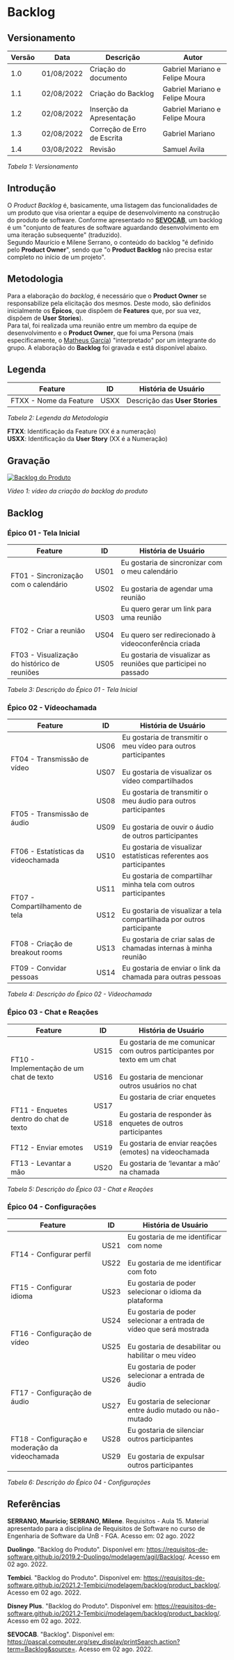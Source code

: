 # Backlog

## Versionamento

| Versão |    Data    | Descrição                   | Autor                          |
| ------ | :--------: | --------------------------- | ------------------------------ |
| 1.0    | 01/08/2022 | Criação do documento        | Gabriel Mariano e Felipe Moura |
| 1.1    | 02/08/2022 | Criação do Backlog          | Gabriel Mariano e Felipe Moura |
| 1.2    | 02/08/2022 | Inserção da Apresentação    | Gabriel Mariano e Felipe Moura |
| 1.3    | 02/08/2022 | Correção de Erro de Escrita | Gabriel Mariano                |
| 1.4    | 03/08/2022 | Revisão                     | Samuel Avila                   |

_Tabela 1: Versionamento_

## Introdução

O _Product Backlog_ é, basicamente, uma listagem das funcionalidades de um produto que visa orientar a equipe de desenvolvimento na construção do produto de software. Conforme apresentado no [**SEVOCAB**](https://pascal.computer.org/sev_display/printSearch.action?term=Backlog&source=), um backlog é um "conjunto de features de software aguardando desenvolvimento em uma iteração subsequente" (traduzido). </br>
Segundo Maurício e Milene Serrano, o conteúdo do backlog "é definido pelo **Product Owner**", sendo que "o **Product Backlog** não precisa estar completo no início de um projeto".

## Metodologia

Para a elaboração do _backlog_, é necessário que o **Product Owner** se responsabilize pela elicitação dos mesmos. Deste modo, são definidos inicialmente os **Épicos**, que dispõem de **Features** que, por sua vez, dispõem de **User Stories**). </br>
Para tal, foi realizada uma reunião entre um membro da equipe de desenvolvimento e o **Product Owner**, que foi uma Persona (mais especificamente, o [Matheus García](../../elicitacao/personas.md)) "interpretado" por um integrante do grupo. A elaboração do **Backlog** foi gravada e está disponível abaixo.

## Legenda

| Feature                | ID   | História de Usuário            |
| ---------------------- | ---- | ------------------------------ |
| FTXX - Nome da Feature | USXX | Descrição das **User Stories** |

_Tabela 2: Legenda da Metodologia_

**FTXX**: Identificação da Feature (XX é a numeração) </br>
**USXX**: Identificação da **User Story** (XX é a Numeração) </br>

## Gravação

[![Backlog do Produto](https://img.youtube.com/vi/8NG44Wr2OZs/0.jpg)](https://www.youtube.com/watch?v=8NG44Wr2OZs)

_Vídeo 1: vídeo da criação do backlog do produto_

## Backlog

### Épico 01 - Tela Inicial

| Feature                                      | ID                   | História de Usuário                                                                                     |
| -------------------------------------------- | -------------------- | ------------------------------------------------------------------------------------------------------- |
| FT01 - Sincronização com o calendário        | US01 </br></br> US02 | Eu gostaria de sincronizar com o meu calendário </br></br> Eu gostaria de agendar uma reunião           |
| </br>FT02 - Criar a reunião                  | US03 </br></br> US04 | Eu quero gerar um link para uma reunião </br></br> Eu quero ser redirecionado à videoconferência criada |
| FT03 - Visualização do histórico de reuniões | US05                 | Eu gostaria de visualizar as reuniões que participei no passado                                         |

_Tabela 3: Descrição do Épico 01 - Tela Inicial_

### Épico 02 - Vídeochamada

| Feature                              | ID                        | História de Usuário                                                                                                                               |
| ------------------------------------ | ------------------------- | ------------------------------------------------------------------------------------------------------------------------------------------------- |
| </br>FT04 - Transmissão de vídeo     | US06 </br></br></br> US07 | Eu gostaria de transmitir o meu vídeo para outros participantes </br></br> Eu gostaria de visualizar os vídeo compartilhados                      |
| </br>FT05 - Transmissão de áudio     | US08 </br></br></br> US09 | Eu gostaria de transmitir o meu áudio para outros participantes </br></br> Eu gostaria de ouvir o áudio de outros participantes                   |
| FT06 - Estatísticas da videochamada  | US10                      | Eu gostaria de visualizar estatísticas referentes aos participantes                                                                               |
| </br>FT07 - Compartilhamento de tela | US11 </br></br></br> US12 | Eu gostaria de compartilhar minha tela com outros participantes </br></br> Eu gostaria de visualizar a tela compartilhada por outros participante |
| FT08 - Criação de breakout rooms     | US13                      | Eu gostaria de criar salas de chamadas internas à minha reunião                                                                                   |
| FT09 - Convidar pessoas              | US14                      | Eu gostaria de enviar o link da chamada para outras pessoas                                                                                       |

_Tabela 4: Descrição do Épico 02 - Vídeochamada_

### Épico 03 - Chat e Reações

| Feature                                       | ID                        | História de Usuário                                                                                                                   |
| --------------------------------------------- | ------------------------- | ------------------------------------------------------------------------------------------------------------------------------------- |
| </br>FT10 - Implementação de um chat de texto | US15 </br></br></br> US16 | Eu gostaria de me comunicar com outros participantes por texto em um chat </br></br> Eu gostaria de mencionar outros usuários no chat |
| </br>FT11 - Enquetes dentro do chat de texto  | US17 </br></br> US18      | Eu gostaria de criar enquetes </br></br> Eu gostaria de responder às enquetes de outros participantes                                 |
| FT12 - Enviar emotes                          | US19                      | Eu gostaria de enviar reações (emotes) na videochamada                                                                                |
| FT13 - Levantar a mão                         | US20                      | Eu gostaria de ‘levantar a mão’ na chamada                                                                                            |

_Tabela 5: Descrição do Épico 03 - Chat e Reações_

### Épico 04 - Configurações

| Feature                                         | ID                        | História de Usuário                                                                                                                 |
| ----------------------------------------------- | ------------------------- | ----------------------------------------------------------------------------------------------------------------------------------- |
| FT14 - Configurar perfil                        | US21 </br></br> US22      | Eu gostaria de me identificar com nome </br></br> Eu gostaria de me identificar com foto                                            |
| FT15 - Configurar idioma                        | US23                      | Eu gostaria de poder selecionar o idioma da plataforma                                                                              |
| </br>FT16 - Configuração de vídeo               | US24 </br></br></br> US25 | Eu gostaria de poder selecionar a entrada de vídeo que será mostrada </br></br> Eu gostaria de desabilitar ou habilitar o meu vídeo |
| </br>FT17 - Configuração de áudio               | US26 </br></br></br> US27 | Eu gostaria de poder selecionar a entrada de áudio </br></br> Eu gostaria de selecionar entre áudio mutado ou não-mutado            |
| FT18 - Configuração e moderação da videochamada | US28 </br></br> US29      | Eu gostaria de silenciar outros participantes </br></br> Eu gostaria de expulsar outros participantes                               |

_Tabela 6: Descrição do Épico 04 - Configurações_

## Referências

**SERRANO, Maurício; SERRANO, Milene**. Requisitos - Aula 15. Material apresentado para a disciplina de Requisitos de Software no curso de Engenharia de Software da UnB - FGA. Acesso em: 02 ago. 2022

**Duolingo**. "Backlog do Produto". Disponível em: <https://requisitos-de-software.github.io/2019.2-Duolingo/modelagem/agil/Backlog/>. Acesso em 02 ago. 2022.

**Tembici**. "Backlog do Produto". Disponível em: <https://requisitos-de-software.github.io/2021.2-Tembici/modelagem/backlog/product_backlog/>. Acesso em 02 ago. 2022.

**Disney Plus**. "Backlog do Produto". Disponível em: <https://requisitos-de-software.github.io/2021.2-Tembici/modelagem/backlog/product_backlog/>. Acesso em 02 ago. 2022.

**SEVOCAB**. "Backlog". Disponível em: <https://pascal.computer.org/sev_display/printSearch.action?term=Backlog&source=>. Acesso em 02 ago. 2022.
